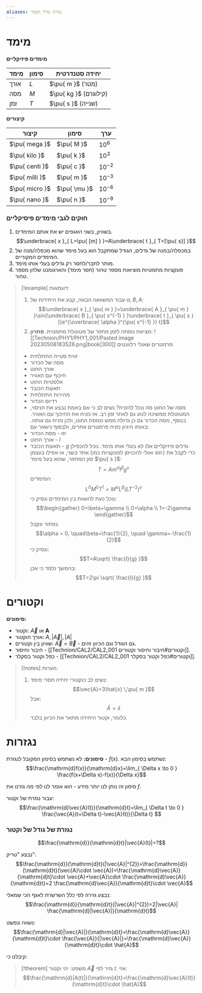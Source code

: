 ```yaml
---
aliases: נגזרת גודל וקטור
---
```


# מימד

**מימדים פיזיקליים**

מימד | סימון | יחידה סטנדרטית
-|-|-
אורך | $L$ | $\pu{ m }$ (מטר)
מסה | $M$ | $\pu{ kg }$ (קילוגרם)
זמן | $T$ |$\pu{ s }$ (שנייה)

**קיצורים**

קיצור | סימון | ערך
-|-|-
$\pu{ mega }$ | $\pu{ M }$ | $10^{6}$
$\pu{ kilo }$ | $\pu{ k }$ | $10^{3}$
$\pu{ centi }$ | $\pu{ c }$ | $10^{-2}$
$\pu{ milli }$ | $\pu{ m }$ | $10^{-3}$
$\pu{ micro }$ | $\pu{ \mu }$ |$10^{-6}$
$\pu{ nano }$ | $\pu{ n }$ | $10^{-9}$


### חוקים לגבי מימדים פיסיקליים
1. בשוויון, בשני האגפים יש את אותם המימדים.
	$$\underbrace{ x }_{ L=\pu{ [m] } }=A\underbrace{ t }_{ T=[\pu{ s}] }$$
2. במכפלה/במנה של גדלים, הגודל שמתקבל הוא בעל מימד שהוא מכפלה/מנה של המימדים המקוריים.
3. מותר לחבר/לחסר רק גדלים בעלי אותו מימד.
4. פונקציות מתמטיות מוציאות מספר טהור (חסר מימד) והארגומנט שלהן מספר טהור.
>[!example] דוגמאות:
>1. עבור המשוואה הבאה, קבע את היחידות  של $\alpha,B,A$:
>	$$\underbrace{ x }_{ \pu{ m } }=\underbrace{ A }_{ \pu{ m } }\sin(\underbrace{ B }_{ \pu{ s^{-1} } }\underbrace{ t }_{ \pu{ s } })e^{\overbrace{ \alpha }^{\pu{ s^{-1} }} t}$$
>2. מציאת נוסחה לזמן מחזור של מטוטלת מתמטית.
>	**פתרון**:
>	![[Technion/PHY1/PHY1_001/Pasted image 20230508183526.png|book|300]]
>	פרמטרים שאולי רלוונטים:
>	- זווית סטייה התחלתית
>	- מסה של הכדור
>	- אורך החוט
>	- חיכוף עם האוויר
>	- אלסטיות החוט
>	- תאוצת הכובד
>	- מהירות התחלתית
>	- רדיוס הכדור
>	- מסה של החוט
> 	מה נוכל להזניח?
> 	נשים לב כי אם באמת נבצע את הניסוי, המטוטלת ממשיכה לנוע גם לאחר זמן רב. אז נזניח את החיכוך עם האוויר. בנוסף, מסת הכדור גם כן גדולה ממש ממסת החוט, ולכן נזניח גם אותה. באותו היגיון נזניח פרמטרים אחרים, ולבסוף נישאר עם:
> 	- מסת הכדור - $m$
> 	- אורך החוט - $l$
> 	- תאוצת הכובד - $g$
> 	גדלים פיזיקליים אלו לא בעלי אותו מימד. נוכל להכפילן אחד בשני, או אפילו בעצמן (ואולי להכניסן לפונקציות כמו $\sin$) כדי לקבל את זמן המחזור, שהוא בעל מימד $\pu{ s }$:
> 	$$T=Am^{\alpha}l^{\beta}g^{\gamma}$$
> 	המימדים:
> 	$$L^{0}M^{0}T^{1}=M^{\alpha}L^{\beta}(LT^{-2})^{\gamma}$$
> 	נוכל כעת להשוות בין המימדים ונסיק כי:
> 	$$\begin{gather}
> 	0=\beta+\gamma \\
> 	0=\alpha \\
> 	1=-2\gamma
> 	\end{gather}$$
>	נפתור ונקבל:
>	$$\alpha = 0, \quad\beta=\frac{1}{2}, \quad \gamma=-\frac{1}{2}$$
>	ונסיק כי:
>	$$T=A\sqrt{ \frac{l}{g} }$$
>	בהמשך נלמד כי אכן:
>	$$T=2\pi \sqrt{ \frac{l}{g} }$$


# וקטורים
**סימונים:**
- וקטור: $\vec{A}$ או $\mathbf{A}$
- אורך הוקטור: $A, |\vec{A}|, |A|$
- שוויון בין וקטורים: $\vec{A}=\vec{B}$ - גם הגודל וגם הכיוון זהים.
- חיבור וחיסור - [[Technion/CAL2/CAL2_001 וקטורים#חיבור וחיסור וקטורים]].
- כפל וקטור בסקלר - [[Technion/CAL2/CAL2_001 וקטורים#כפל וקטור בסקלר]].


> [!notes] הערות:
> 1. נשים לב כוקטורי יחידה *חסרי מימד*:
> $$\vec{A}=3\hat{x} \,\pu{ m }$$
> אבל:
> $$\hat{A}=\hat{x}$$
> כלומר, וקטור היחידה מתאר את הכיוון בלבד.

# נגזרות
**סימונים:**
לא נשתמש בסימון המקובל לנגזרת - $f(x)$. נשתמש בסימון הבא:
$$\frac{\mathrm{d}f(x)}{\mathrm{d}x}=\lim_{ \Delta x \to 0 } \frac{f(x+\Delta x)-f(x)}{\Delta x}$$

סימון זה נותן לנו יותר מידע - הוא אומר לנו *לפי מה* גזרנו את $f$.

עבור נגזרת של וקטור:
$$\frac{\mathrm{d}\vec{A}(t)}{\mathrm{d}t}=\lim_{ \Delta t \to 0 } \frac{\vec{A}(t+\Delta t)-\vec{A}(t)}{\Delta t} $$

### נגזרת של גודל של וקטור

$$\frac{\mathrm{d}}{\mathrm{d}t}|\vec{A}(t)|=?$$

נבצע "טריק":
$$\frac{\mathrm{d}}{\mathrm{d}t}(|\vec{A}|^{2})=\frac{\mathrm{d}}{\mathrm{d}t}(\vec{A}\cdot \vec{A})=\frac{\mathrm{d}\vec{A}}{\mathrm{d}t}\cdot \vec{A}+\vec{A}\cdot \frac{\mathrm{d}\vec{A}}{\mathrm{d}t}=2 \frac{\mathrm{d}\vec{A}}{\mathrm{d}t}\cdot \vec{A}$$

נבצע גזירה לפי כלל השרשרת לאגף הכי שמאלי:
$$\frac{\mathrm{d}}{\mathrm{d}t}(|\vec{A}|^{2})=2|\vec{A}| \frac{\mathrm{d}|\vec{A}|}{\mathrm{d}t}$$

נשווה ונפשט:
$$\frac{\mathrm{d}|\vec{A}|}{\mathrm{d}t}=\frac{\mathrm{d}\vec{A}}{\mathrm{d}t}\cdot \frac{\vec{A}}{|\vec{A}|}=\frac{\mathrm{d}\vec{A}}{\mathrm{d}t}\cdot  \hat{A}$$

קיבלנו כי:
>[!theorem] משפט:
> יהי וקטור $\vec{A}$ גזיר לפי $t$. אזי:
> $$\frac{\mathrm{d}|A(t)|}{\mathrm{d}t}=\frac{\mathrm{d}\vec{A}(t)}{\mathrm{d}t}\cdot  \hat{A}$$


